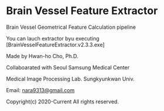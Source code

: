 # Brain Vessel Feature Extractor

Brain Vessel Geometrical Feature Calculation pipeline

You can lauch extractor byu executing [BrainVesselFeatureExtractor.v2.3.3.exe]

Made by Hwan-ho Cho, Ph.D.


Collaboarated with Seoul Samsung Medical Center

Medical Image Processing Lab. Sungkyunkwan Univ.


Email: nara9313@gmail.com

Copyright(c) 2020-Current All rights reserved.
